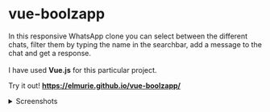 # vue-boolzapp

In this responsive WhatsApp clone you can select between the different chats, filter them by typing the name in the searchbar, add a message to the chat and get a response.<br/><br/>
I have used **Vue.js** for this particular project.

Try it out! **https://elmurie.github.io/vue-boolzapp/**

<details>
  <summary>Screenshots</summary><details>
  <img src="https://i.imgur.com/N0P8om6.png" name="1">
  <img src="https://i.imgur.com/xacMkPV.png" name="2">
</details>
